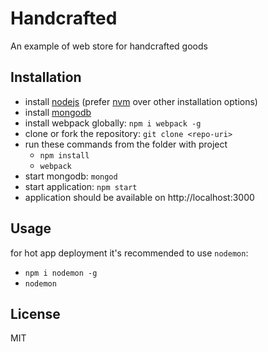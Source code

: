 # Handcrafted
An example of web store for handcrafted goods
## Installation
- install [nodejs](https://nodejs.org/en/) (prefer [nvm](https://github.com/creationix/nvm) over other installation options)
- install [mongodb](https://www.mongodb.com/)
- install webpack globally: `npm i webpack -g`
- clone or fork the repository: `git clone <repo-uri>`
- run these commands from the folder with project
    - `npm install`
    - `webpack`
- start mongodb: `mongod`
- start application: `npm start`
- application should be available on http://localhost:3000

 
## Usage
for hot app deployment it's recommended to use `nodemon`:
- `npm i nodemon -g`
- `nodemon`
## License
MIT